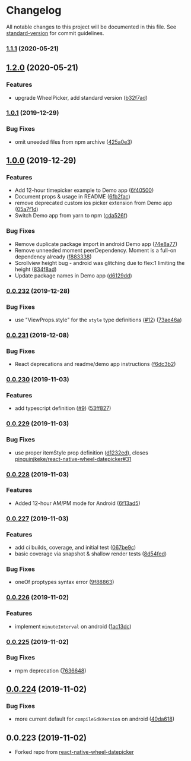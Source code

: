# Changelog

All notable changes to this project will be documented in this file. See [standard-version](https://github.com/conventional-changelog/standard-version) for commit guidelines.

### [1.1.1](https://github.com/gojoeapp/react-native-wheel-datepicker/compare/v1.1.0...v1.1.1) (2020-05-21)

## [1.2.0](https://github.com/gojoeapp/react-native-wheel-datepicker/compare/v1.1.1...v1.2.0) (2020-05-21)


### Features

* upgrade WheelPicker, add standard version ([b32f7ad](https://github.com/gojoeapp/react-native-wheel-datepicker/commit/b32f7adf4ef05d9f1cc587370e2e5f27cd1acb78))

### [1.0.1](https://github.com/davidgovea/react-native-wheel-datepicker/compare/v1.0.0...v1.0.1) (2019-12-29)

### Bug Fixes

* omit uneeded files from npm archive ([425a0e3](https://github.com/davidgovea/react-native-wheel-datepicker/commit/425a0e39c166446ef4e292713cb3287f9f137a67))

## [1.0.0](https://github.com/davidgovea/react-native-wheel-datepicker/compare/v0.0.232...v1.0.0) (2019-12-29)


### Features

* Add 12-hour timepicker example to Demo app ([6f40500](https://github.com/davidgovea/react-native-wheel-datepicker/commit/6f405009003706e5bbcacbb10233a56ec43eeb03))
* Document props & usage in README ([6fb2fac](https://github.com/davidgovea/react-native-wheel-datepicker/commit/6fb2facaf284dde32f7dc7d715d5c4fcf0968293))
* remove deprecated custom ios picker extension from Demo app ([05a7f1d](https://github.com/davidgovea/react-native-wheel-datepicker/commit/05a7f1d5218f3a5ec7554ada1695c757bf006800))
* Switch Demo app from yarn to npm ([cda526f](https://github.com/davidgovea/react-native-wheel-datepicker/commit/cda526f872fa4cf0fd527ebee013fea3c75d763b))


### Bug Fixes

* Remove duplicate package import in android Demo app ([74e8a77](https://github.com/davidgovea/react-native-wheel-datepicker/commit/74e8a77304241d638ec5e476cdf477f0289e6bc1))
* Remove unneeded moment peerDependency. Moment is a full-on dependency already ([f883338](https://github.com/davidgovea/react-native-wheel-datepicker/commit/f8833384c71b4b0ffbdd5efad384aa6c57501533))
* Scrollview height bug - android was glitching due to flex:1 limiting the height ([834f8ad](https://github.com/davidgovea/react-native-wheel-datepicker/commit/834f8ad6b10b86203092438a2a21fb9420bcc48d))
* Update package names in Demo app ([d6129dd](https://github.com/davidgovea/react-native-wheel-datepicker/commit/d6129ddae2f86167edbbf02473620088a8bf265e))

### [0.0.232](https://github.com/davidgovea/react-native-wheel-datepicker/compare/v0.0.231...v0.0.232) (2019-12-28)


### Bug Fixes

* use "ViewProps.style" for the `style` type definitions ([#12](https://github.com/davidgovea/react-native-wheel-datepicker/issues/12)) ([73ae46a](https://github.com/davidgovea/react-native-wheel-datepicker/commit/73ae46a431babf66dc018b52ee92509499928154))

### [0.0.231](https://github.com/davidgovea/react-native-wheel-datepicker/compare/v0.0.230...v0.0.231) (2019-12-08)


### Bug Fixes

* React deprecations and readme/demo app instructions ([f6dc3b2](https://github.com/davidgovea/react-native-wheel-datepicker/commit/f6dc3b2b6d51a4f4aa8afab0c200cfe73c3e991a))

### [0.0.230](https://github.com/davidgovea/react-native-wheel-datepicker/compare/v0.0.229...v0.0.230) (2019-11-03)


### Features

* add typescript definition ([#9](https://github.com/davidgovea/react-native-wheel-datepicker/issues/9)) ([53ff827](https://github.com/davidgovea/react-native-wheel-datepicker/commit/53ff8279d1ff5a88b1d9c751a35208be717d21c8))

### [0.0.229](https://github.com/davidgovea/react-native-wheel-datepicker/compare/v0.0.228...v0.0.229) (2019-11-03)


### Bug Fixes

* use proper itemStyle prop definition ([d1232ed](https://github.com/davidgovea/react-native-wheel-datepicker/commit/d1232ed8088510bc0a81873e5a9a291218d574d3)), closes [pinguinjkeke/react-native-wheel-datepicker#31](https://github.com/pinguinjkeke/react-native-wheel-datepicker/issues/31)

### [0.0.228](https://github.com/davidgovea/react-native-wheel-datepicker/compare/v0.0.227...v0.0.228) (2019-11-03)


### Features

* Added 12-hour AM/PM mode for Android ([6f13ad5](https://github.com/davidgovea/react-native-wheel-datepicker/commit/6f13ad57cdd4be9674900097c595878b0af31aca))

### [0.0.227](https://github.com/davidgovea/react-native-wheel-datepicker/compare/v0.0.226...v0.0.227) (2019-11-03)


### Features

* add ci builds, coverage, and initial test ([067be9c](https://github.com/davidgovea/react-native-wheel-datepicker/commit/067be9c6289e5be03462540daaa46ce6b7f34a99))
* basic coverage via snapshot & shallow render tests ([8d54fed](https://github.com/davidgovea/react-native-wheel-datepicker/commit/8d54fedcaed87040ff96839b85bc313c0a5c3220))


### Bug Fixes

* oneOf proptypes syntax error ([9f88863](https://github.com/davidgovea/react-native-wheel-datepicker/commit/9f88863da1e0a17c757a87ace34da64c211a192a))

### [0.0.226](https://github.com/davidgovea/react-native-wheel-datepicker/compare/v0.0.225...v0.0.226) (2019-11-02)


### Features

* implement `minuteInterval` on android ([1ac13dc](https://github.com/davidgovea/react-native-wheel-datepicker/commit/1ac13dc540c9985aa7a4cc0e762cafca0082e72f))

### [0.0.225](https://github.com/davidgovea/react-native-wheel-datepicker/compare/v0.0.224...v0.0.225) (2019-11-02)


### Bug Fixes

* rnpm deprecation ([7636648](https://github.com/davidgovea/react-native-wheel-datepicker/commit/76366487dfc69ddc52ff639fb60731e1146cd4f1))

## [0.0.224](https://github.com/davidgovea/react-native-wheel-datepicker/compare/v0.0.223...v0.0.224) (2019-11-02)


### Bug Fixes

* more current default for `compileSdkVersion` on android ([40da618](https://github.com/davidgovea/react-native-wheel-datepicker/commit/40da618))


## 0.0.223 (2019-11-02)


* Forked repo from [react-native-wheel-datepicker](https://github.com/pinguinjkeke/react-native-wheel-datepicker)
